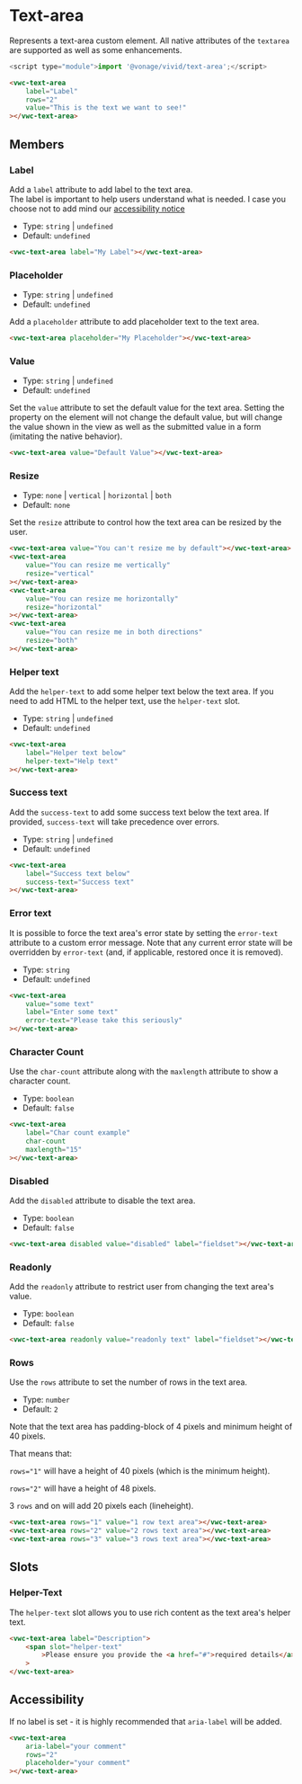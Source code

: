 # Text-area

Represents a text-area custom element.
All native attributes of the `textarea` are supported as well as some enhancements.

```js
<script type="module">import '@vonage/vivid/text-area';</script>
```

```html preview
<vwc-text-area
	label="Label"
	rows="2"
	value="This is the text we want to see!"
></vwc-text-area>
```

## Members

### Label

Add a `label` attribute to add label to the text area.  
The label is important to help users understand what is needed. I case you choose not to add mind our [accessibility notice](#accessibility)

- Type: `string` | `undefined`
- Default: `undefined`

```html preview
<vwc-text-area label="My Label"></vwc-text-area>
```

### Placeholder

- Type: `string` | `undefined`
- Default: `undefined`

Add a `placeholder` attribute to add placeholder text to the text area.

```html preview
<vwc-text-area placeholder="My Placeholder"></vwc-text-area>
```

### Value

- Type: `string` | `undefined`
- Default: `undefined`

Set the `value` attribute to set the default value for the text area. Setting the property on the element will not change the default value, but will change the value shown in the view as well as the submitted value in a form (imitating the native behavior).

```html preview
<vwc-text-area value="Default Value"></vwc-text-area>
```

### Resize

- Type: `none` | `vertical` | `horizontal` | `both`
- Default: `none`

Set the `resize` attribute to control how the text area can be resized by the user.

```html preview
<vwc-text-area value="You can't resize me by default"></vwc-text-area>
<vwc-text-area
	value="You can resize me vertically"
	resize="vertical"
></vwc-text-area>
<vwc-text-area
	value="You can resize me horizontally"
	resize="horizontal"
></vwc-text-area>
<vwc-text-area
	value="You can resize me in both directions"
	resize="both"
></vwc-text-area>
```

### Helper text

Add the `helper-text` to add some helper text below the text area. If you need to add HTML to the helper text, use the `helper-text` slot.

- Type: `string` | `undefined`
- Default: `undefined`

```html preview
<vwc-text-area
	label="Helper text below"
	helper-text="Help text"
></vwc-text-area>
```

### Success text

Add the `success-text` to add some success text below the text area.
If provided, `success-text` will take precedence over errors.

- Type: `string` | `undefined`
- Default: `undefined`

```html preview
<vwc-text-area
	label="Success text below"
	success-text="Success text"
></vwc-text-area>
```

### Error text

It is possible to force the text area's error state by setting the `error-text` attribute to a custom error message.
Note that any current error state will be overridden by `error-text` (and, if applicable, restored once it is removed).

- Type: `string`
- Default: `undefined`

```html preview
<vwc-text-area
	value="some text"
	label="Enter some text"
	error-text="Please take this seriously"
></vwc-text-area>
```

### Character Count

Use the `char-count` attribute along with the `maxlength` attribute to show a character count.

- Type: `boolean`
- Default: `false`

```html preview
<vwc-text-area
	label="Char count example"
	char-count
	maxlength="15"
></vwc-text-area>
```

### Disabled

Add the `disabled` attribute to disable the text area.

- Type: `boolean`
- Default: `false`

```html preview
<vwc-text-area disabled value="disabled" label="fieldset"></vwc-text-area>
```

### Readonly

Add the `readonly` attribute to restrict user from changing the text area's value.

- Type: `boolean`
- Default: `false`

```html preview
<vwc-text-area readonly value="readonly text" label="fieldset"></vwc-text-area>
```

### Rows

Use the `rows` attribute to set the number of rows in the text area.

- Type: `number`
- Default: `2`

Note that the text area has padding-block of 4 pixels and minimum height of 40 pixels.

That means that:

`rows="1"` will have a height of 40 pixels (which is the minimum height).

`rows="2"` will have a height of 48 pixels.

3 `rows` and on will add 20 pixels each (lineheight).

```html preview
<vwc-text-area rows="1" value="1 row text area"></vwc-text-area>
<vwc-text-area rows="2" value="2 rows text area"></vwc-text-area>
<vwc-text-area rows="3" value="3 rows text area"></vwc-text-area>
```

## Slots

### Helper-Text

The `helper-text` slot allows you to use rich content as the text area's helper text.

```html preview
<vwc-text-area label="Description">
	<span slot="helper-text"
		>Please ensure you provide the <a href="#">required details</a>.</span
	>
</vwc-text-area>
```

## Accessibility

If no label is set - it is highly recommended that `aria-label` will be added.

```html
<vwc-text-area
	aria-label="your comment"
	rows="2"
	placeholder="your comment"
></vwc-text-area>
```
